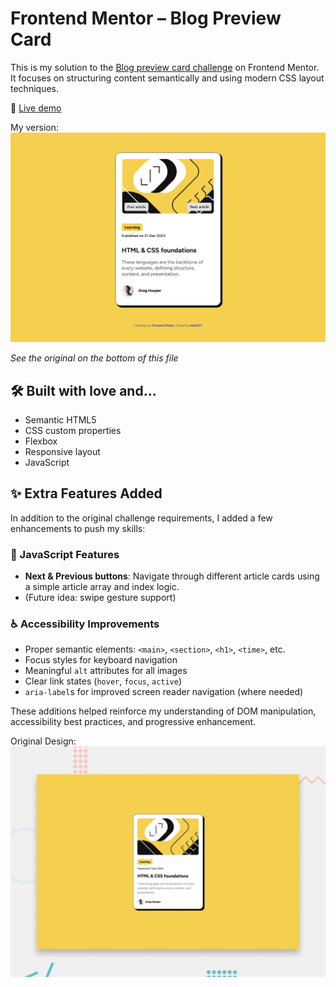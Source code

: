 # Frontend Mentor – Blog Preview Card

This is my solution to the [Blog preview card challenge](https://www.frontendmentor.io/challenges/blog-preview-card-5Zkm4ecM) on Frontend Mentor. It focuses on structuring content semantically and using modern CSS layout techniques.

🔗 [Live demo](https://mdohr07.github.io/Frontend-Challenges/blog-preview-card/)  

My version:  
![Design preview for the blog preview card by mdohr07](screenshot.png)

*See the original on the bottom of this file*

## 🛠 Built with love and...

- Semantic HTML5
- CSS custom properties
- Flexbox
- Responsive layout
- JavaScript

## ✨ Extra Features Added

In addition to the original challenge requirements, I added a few enhancements to push my skills:

### 🔄 JavaScript Features
- **Next & Previous buttons**: Navigate through different article cards using a simple article array and index logic.
- (Future idea: swipe gesture support)

### ♿ Accessibility Improvements
- Proper semantic elements: `<main>`, `<section>`, `<h1>`, `<time>`, etc.
- Focus styles for keyboard navigation
- Meaningful `alt` attributes for all images
- Clear link states (`hover`, `focus`, `active`)
- `aria-label`s for improved screen reader navigation (where needed)

These additions helped reinforce my understanding of DOM manipulation, accessibility best practices, and progressive enhancement.

Original Design:  
![Design preview for the blog preview card challenge](./preview.jpg)
